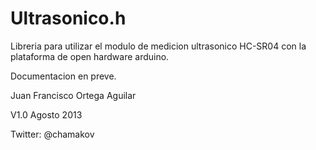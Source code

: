 Ultrasonico.h
=============

Libreria para utilizar el modulo de medicion ultrasonico HC-SR04 con la plataforma de open hardware arduino.

Documentacion en preve.

Juan Francisco Ortega Aguilar


V1.0
Agosto 2013

Twitter: @chamakov
